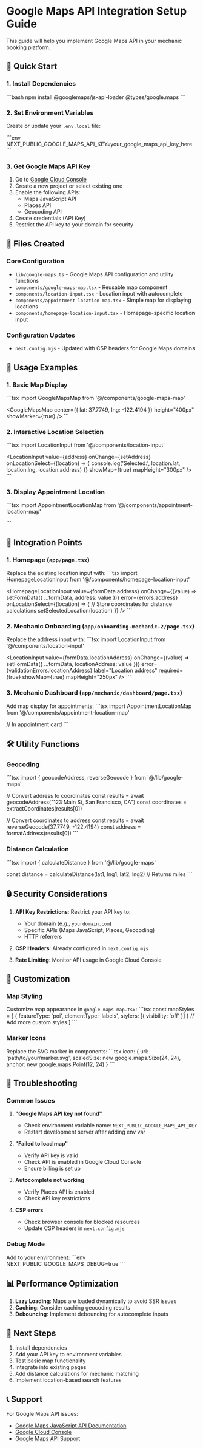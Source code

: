 # Google Maps API Integration Setup Guide

This guide will help you implement Google Maps API in your mechanic booking platform.

## 🚀 Quick Start

### 1. Install Dependencies

\`\`\`bash
npm install @googlemaps/js-api-loader @types/google.maps
\`\`\`

### 2. Set Environment Variables

Create or update your `.env.local` file:

\`\`\`env
NEXT_PUBLIC_GOOGLE_MAPS_API_KEY=your_google_maps_api_key_here
\`\`\`

### 3. Get Google Maps API Key

1. Go to [Google Cloud Console](https://console.cloud.google.com/)
2. Create a new project or select existing one
3. Enable the following APIs:
   - Maps JavaScript API
   - Places API
   - Geocoding API
4. Create credentials (API Key)
5. Restrict the API key to your domain for security

## 📁 Files Created

### Core Configuration
- `lib/google-maps.ts` - Google Maps API configuration and utility functions
- `components/google-maps-map.tsx` - Reusable map component
- `components/location-input.tsx` - Location input with autocomplete
- `components/appointment-location-map.tsx` - Simple map for displaying locations
- `components/homepage-location-input.tsx` - Homepage-specific location input

### Configuration Updates
- `next.config.mjs` - Updated with CSP headers for Google Maps domains

## 🎯 Usage Examples

### 1. Basic Map Display

\`\`\`tsx
import GoogleMapsMap from '@/components/google-maps-map'

<GoogleMapsMap
  center={{ lat: 37.7749, lng: -122.4194 }}
  height="400px"
  showMarker={true}
/>
\`\`\`

### 2. Interactive Location Selection

\`\`\`tsx
import LocationInput from '@/components/location-input'

<LocationInput
  value={address}
  onChange={setAddress}
  onLocationSelect={(location) => {
    console.log('Selected:', location.lat, location.lng, location.address)
  }}
  showMap={true}
  mapHeight="300px"
/>
\`\`\`

### 3. Display Appointment Location

\`\`\`tsx
import AppointmentLocationMap from '@/components/appointment-location-map'

<AppointmentLocationMap
  address="123 Main St, San Francisco, CA"
  height="200px"
  showMarker={true}
/>
\`\`\`

## 🔧 Integration Points

### 1. Homepage (`app/page.tsx`)
Replace the existing location input with:
\`\`\`tsx
import HomepageLocationInput from '@/components/homepage-location-input'

<HomepageLocationInput
  value={formData.address}
  onChange={(value) => setFormData({ ...formData, address: value })}
  error={errors.address}
  onLocationSelect={(location) => {
    // Store coordinates for distance calculations
    setSelectedLocation(location)
  }}
/>
\`\`\`

### 2. Mechanic Onboarding (`app/onboarding-mechanic-2/page.tsx`)
Replace the address input with:
\`\`\`tsx
import LocationInput from '@/components/location-input'

<LocationInput
  value={formData.locationAddress}
  onChange={(value) => setFormData({ ...formData, locationAddress: value })}
  error={validationErrors.locationAddress}
  label="Location address"
  required={true}
  showMap={true}
  mapHeight="250px"
/>
\`\`\`

### 3. Mechanic Dashboard (`app/mechanic/dashboard/page.tsx`)
Add map display for appointments:
\`\`\`tsx
import AppointmentLocationMap from '@/components/appointment-location-map'

// In appointment card
<AppointmentLocationMap
  address={appointment.location}
  height="150px"
  showMarker={true}
/>
\`\`\`

## 🛠️ Utility Functions

### Geocoding
\`\`\`tsx
import { geocodeAddress, reverseGeocode } from '@/lib/google-maps'

// Convert address to coordinates
const results = await geocodeAddress("123 Main St, San Francisco, CA")
const coordinates = extractCoordinates(results[0])

// Convert coordinates to address
const results = await reverseGeocode(37.7749, -122.4194)
const address = formatAddress(results[0])
\`\`\`

### Distance Calculation
\`\`\`tsx
import { calculateDistance } from '@/lib/google-maps'

const distance = calculateDistance(lat1, lng1, lat2, lng2) // Returns miles
\`\`\`

## 🔒 Security Considerations

1. **API Key Restrictions**: Restrict your API key to:
   - Your domain (e.g., `yourdomain.com`)
   - Specific APIs (Maps JavaScript, Places, Geocoding)
   - HTTP referrers

2. **CSP Headers**: Already configured in `next.config.mjs`

3. **Rate Limiting**: Monitor API usage in Google Cloud Console

## 🎨 Customization

### Map Styling
Customize map appearance in `google-maps-map.tsx`:
\`\`\`tsx
const mapStyles = [
  {
    featureType: 'poi',
    elementType: 'labels',
    stylers: [{ visibility: 'off' }]
  }
  // Add more custom styles
]
\`\`\`

### Marker Icons
Replace the SVG marker in components:
\`\`\`tsx
icon: {
  url: 'path/to/your/marker.svg',
  scaledSize: new google.maps.Size(24, 24),
  anchor: new google.maps.Point(12, 24)
}
\`\`\`

## 🐛 Troubleshooting

### Common Issues

1. **"Google Maps API key not found"**
   - Check environment variable name: `NEXT_PUBLIC_GOOGLE_MAPS_API_KEY`
   - Restart development server after adding env var

2. **"Failed to load map"**
   - Verify API key is valid
   - Check API is enabled in Google Cloud Console
   - Ensure billing is set up

3. **Autocomplete not working**
   - Verify Places API is enabled
   - Check API key restrictions

4. **CSP errors**
   - Check browser console for blocked resources
   - Update CSP headers in `next.config.mjs`

### Debug Mode
Add to your environment:
\`\`\`env
NEXT_PUBLIC_GOOGLE_MAPS_DEBUG=true
\`\`\`

## 📊 Performance Optimization

1. **Lazy Loading**: Maps are loaded dynamically to avoid SSR issues
2. **Caching**: Consider caching geocoding results
3. **Debouncing**: Implement debouncing for autocomplete inputs

## 🔄 Next Steps

1. Install dependencies
2. Add your API key to environment variables
3. Test basic map functionality
4. Integrate into existing pages
5. Add distance calculations for mechanic matching
6. Implement location-based search features

## 📞 Support

For Google Maps API issues:
- [Google Maps JavaScript API Documentation](https://developers.google.com/maps/documentation/javascript)
- [Google Cloud Console](https://console.cloud.google.com/)
- [Google Maps API Support](https://developers.google.com/maps/support)
